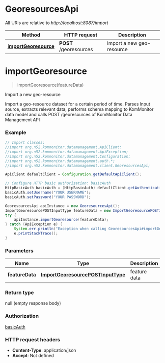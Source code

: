 # GeoresourcesApi

All URIs are relative to *http://localhost:8087/import*

Method | HTTP request | Description
------------- | ------------- | -------------
[**importGeoresource**](GeoresourcesApi.md#importGeoresource) | **POST** /georesources | Import a new geo-resource


<a name="importGeoresource"></a>
# **importGeoresource**
> importGeoresource(featureData)

Import a new geo-resource

Import a geo-resource dataset for a certain period of time. Parses Input source, extracts relevant data, performs schema mapping to KomMonitor data model and calls POST /georesources of KomMonitor Data Management API

### Example
```java
// Import classes:
//import org.n52.kommonitor.datamanagement.ApiClient;
//import org.n52.kommonitor.datamanagement.ApiException;
//import org.n52.kommonitor.datamanagement.Configuration;
//import org.n52.kommonitor.datamanagement.auth.*;
//import org.n52.kommonitor.datamanagement.client.GeoresourcesApi;

ApiClient defaultClient = Configuration.getDefaultApiClient();

// Configure HTTP basic authorization: basicAuth
HttpBasicAuth basicAuth = (HttpBasicAuth) defaultClient.getAuthentication("basicAuth");
basicAuth.setUsername("YOUR USERNAME");
basicAuth.setPassword("YOUR PASSWORD");

GeoresourcesApi apiInstance = new GeoresourcesApi();
ImportGeoresourcePOSTInputType featureData = new ImportGeoresourcePOSTInputType(); // ImportGeoresourcePOSTInputType | feature data
try {
    apiInstance.importGeoresource(featureData);
} catch (ApiException e) {
    System.err.println("Exception when calling GeoresourcesApi#importGeoresource");
    e.printStackTrace();
}
```

### Parameters

Name | Type | Description  | Notes
------------- | ------------- | ------------- | -------------
 **featureData** | [**ImportGeoresourcePOSTInputType**](ImportGeoresourcePOSTInputType.md)| feature data |

### Return type

null (empty response body)

### Authorization

[basicAuth](../README.md#basicAuth)

### HTTP request headers

 - **Content-Type**: application/json
 - **Accept**: Not defined

